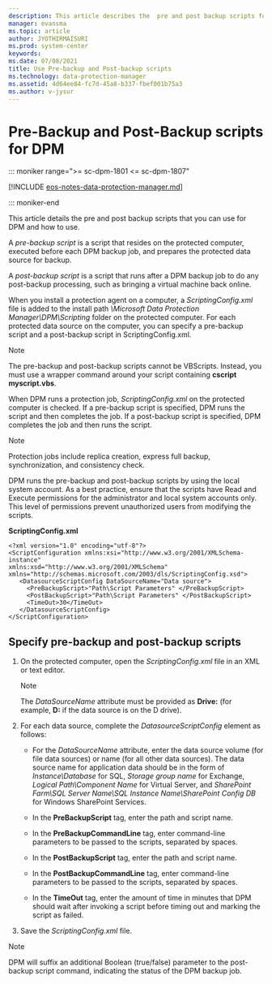 ```yaml
---
description: This article describes the  pre and post backup scripts for Data Protection Manager.
manager: evansma
ms.topic: article
author: JYOTHIRMAISURI
ms.prod: system-center
keywords:
ms.date: 07/08/2021
title: Use Pre-backup and Post-backup scripts
ms.technology: data-protection-manager
ms.assetid: 4d64ee84-fc7d-45a8-b337-fbef001b75a3
ms.author: v-jysur
---
```


# Pre-Backup and Post-Backup scripts for DPM

::: moniker range=">= sc-dpm-1801 <= sc-dpm-1807"

[!INCLUDE [eos-notes-data-protection-manager.md](../includes/eos-notes-data-protection-manager.md)]

::: moniker-end

This article details the pre and post backup scripts that you can use for DPM and how to use.

A *pre-backup script* is a script that resides on the protected computer, executed before each DPM backup job, and prepares the protected data source for backup.

A *post-backup script* is a script that runs after a DPM backup job to do any post-backup processing, such as bringing a virtual machine back online.

When you install a protection agent on a computer, a *ScriptingConfig.xml* file is added to the install path *\Microsoft Data Protection Manager\DPM\Scripting* folder on the protected computer. For each protected data source on the computer, you can specify a pre-backup script and a post-backup script in ScriptingConfig.xml.

> [!NOTE]
> The pre-backup and post-backup scripts cannot be VBScripts. Instead, you must use a wrapper command around your script containing **cscript myscript.vbs**.

When DPM runs a protection job, *ScriptingConfig.xml* on the protected computer is checked. If a pre-backup script is specified, DPM runs the script and then completes the job. If a post-backup script is specified, DPM completes the job and then runs the script.

> [!NOTE]
> Protection jobs include replica creation, express full backup, synchronization, and consistency check.

DPM runs the pre-backup and post-backup scripts by using the local system account. As a best practice, ensure that the scripts have Read and Execute permissions for the administrator and local system accounts only. This level of permissions prevent unauthorized users from modifying the scripts.

**ScriptingConfig.xml**

```
<?xml version="1.0" encoding="utf-8"?>
<ScriptConfiguration xmlns:xsi="http://www.w3.org/2001/XMLSchema-instance"
xmlns:xsd="http://www.w3.org/2001/XMLSchema"
xmlns="http://schemas.microsoft.com/2003/dls/ScriptingConfig.xsd">
   <DatasourceScriptConfig DataSourceName="Data source">
     <PreBackupScript>"Path\Script Parameters" </PreBackupScript>
     <PostBackupScript>"Path\Script Parameters" </PostBackupScript>
     <TimeOut>30</TimeOut>
   </DatasourceScriptConfig>
</ScriptConfiguration>
```

## Specify pre-backup and post-backup scripts

1. On the protected computer, open the *ScriptingConfig.xml* file in an XML or text editor.

   > [!NOTE]
   > The *DataSourceName* attribute must be provided as  **Drive:**  (for example, **D:** if the data source is on the D drive).

2. For each data source, complete the *DatasourceScriptConfig* element as follows:
   -  For the *DataSourceName* attribute, enter the data source volume (for file data sources) or name (for all other data sources). The data source name for application data should be in the form of _Instance\Database_ for SQL, _Storage group name_ for Exchange, _Logical Path\Component Name_ for Virtual Server, and _SharePoint Farm\SQL Server Name\SQL Instance Name\SharePoint Config DB_ for Windows SharePoint Services.

   - In the **PreBackupScript** tag, enter the path and script name.
   - In the **PreBackupCommandLine** tag, enter command-line parameters to be passed to the scripts, separated by spaces.
   - In the **PostBackupScript** tag, enter the path and script name.
   - In the **PostBackupCommandLine** tag, enter command-line parameters to be passed to the scripts, separated by spaces.
   - In the **TimeOut** tag, enter the amount of time in minutes that DPM should wait after invoking a script before timing out and marking the script as failed.

3. Save the *ScriptingConfig.xml* file.


> [!NOTE]
> DPM will suffix an additional Boolean (true/false) parameter to the post-backup script command, indicating the status of the DPM backup job.
